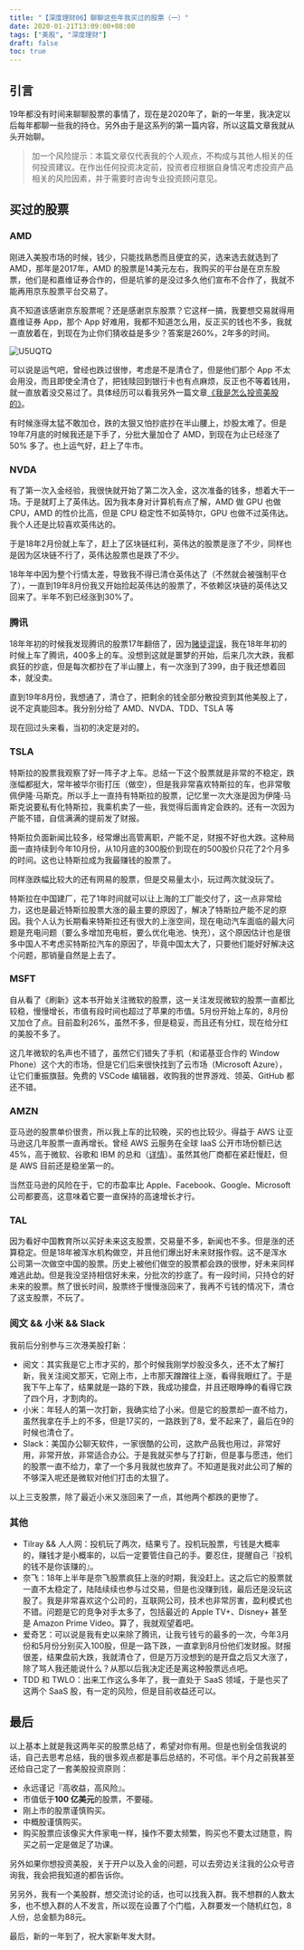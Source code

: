 ```yaml
---
title: "【深度理财06】聊聊这些年我买过的股票（一）"
date: 2020-01-21T13:09:00+08:00
tags: ["美股", "深度理财"] 
draft: false
toc: true
---
```


## 引言

19年都没有时间来聊聊股票的事情了，现在是2020年了，新的一年里，我决定以后每年都聊一些我的持仓。另外由于是这系列的第一篇内容，所以这篇文章我就从头开始聊。

> 加一个风险提示：本篇文章仅代表我的个人观点，不构成与其他人相关的任何投资建议。在作出任何投资决定前，投资者应根据自身情况考虑投资产品相关的风险因素，并于需要时咨询专业投资顾问意见。

## 买过的股票

<!--more-->

### AMD

刚进入美股市场的时候，钱少，只能找熟悉而且便宜的买，选来选去就选到了 AMD，那年是2017年，AMD 的股票是14美元左右，我购买的平台是在京东股票，他们是和嘉维证券合作的，但是坑爹的是没过多久他们宣布不合作了，我就不能再用京东股票平台交易了。

真不知道该感谢京东股票呢？还是感谢京东股票？它这样一搞，我要想交易就得用嘉维证券 App，那个 App 好难用，我都不知道怎么用，反正买的钱也不多，我就一直放着在，到现在为止你们猜收益是多少？答案是260%，2年多的时间。

![U5UQTQ](https://blog-1251237404.cos.ap-guangzhou.myqcloud.com/U5UQTQ.jpg!m)

可以说是运气吧，曾经也跌过很惨，考虑是不是清仓了，但是他们那个 App 不太会用没，而且即使全清仓了，把钱赎回到银行卡也有点麻烦，反正也不等着钱用，就一直放着没交易过了。具体经历可以看我另外一篇文章[《我是怎么投资美股的》](https://blog.forecho.com/how-do-i-invest-in-american-stocks.html)。

有时候涨得太猛不敢加仓，跌的太狠又怕抄底抄在半山腰上，炒股太难了。但是19年7月底的时候我还是下手了，分批大量加仓了 AMD，到现在为止已经涨了 50% 多了。也上运气好，赶上了牛市。

### NVDA

有了第一次入金经验，我很快就开始了第二次入金，这次准备的钱多，想着大干一场。于是就盯上了英伟达。因为我本身对计算机有点了解，AMD 做 GPU 也做 CPU，AMD 的性价比高，但是 CPU 稳定性不如英特尔，GPU 也做不过英伟达。我个人还是比较喜欢英伟达的。

于是18年2月份就上车了，赶上了区块链红利，英伟达的股票是涨了不少，同样也是因为区块链不行了，英伟达股票也是跌了不少。

18年年中因为整个行情太差，导致我不得已清仓英伟达了（不然就会被强制平仓了），一直到19年8月份我又开始捡起英伟达的股票了，不依赖区块链的英伟达又回来了。半年不到已经涨到30%了。

### 腾讯

18年年初的时候我发现腾讯的股票17年翻倍了，因为[赌徒谬误](https://blog.forecho.com/financedeep-05.html)，我在18年年初的时候上车了腾讯，400多上的车。没想到这就是噩梦的开始，后来几次大跌，我都疯狂的抄底，但是每次都抄在了半山腰上，有一次涨到了399，由于我还想着回本，就没卖。

直到19年8月份，我想通了，清仓了，把剩余的钱全部分散投资到其他美股上了，说不定真能回本。我分别分给了 AMD、NVDA、TDD、TSLA 等

现在回过头来看，当初的决定是对的。


### TSLA

特斯拉的股票我观察了好一阵子才上车。总结一下这个股票就是非常的不稳定，跌涨幅都挺大，常年被华尔街打压（做空），但是我非常喜欢特斯拉的车，也非常敬佩伊隆·马斯克。所以手上一直持有特斯拉的股票，记忆里一次大涨是因为伊隆·马斯克说要私有化特斯拉，我乘机卖了一些，我觉得后面肯定会跌的。还有一次因为产能不错，自信满满的提前发了财报。

特斯拉负面新闻比较多，经常爆出高管离职，产能不足，财报不好也大跌。这种局面一直持续到今年10月份，从10月底的300股价到现在的500股价只花了2个月多的时间。这也让特斯拉成为我最赚钱的股票了。

同样涨跌幅比较大的还有网易的股票，但是交易量太小，玩过两次就没玩了。

特斯拉在中国建厂，花了1年时间就可以让上海的工厂能交付了，这一点非常给力，这也是最近特斯拉股票大涨的最主要的原因了，解决了特斯拉产能不足的原因。我个人认为长期看来特斯拉还有很大的上涨空间，现在电动汽车面临的最大问题是充电问题（要么多增加充电桩，要么优化电池、快充），这个原因估计也是很多中国人不考虑买特斯拉汽车的原因了，毕竟中国太大了，只要他们能好好解决这个问题，那销量自然是上去了。

### MSFT

自从看了《刷新》这本书开始关注微软的股票，这一关注发现微软的股票一直都比较稳，慢慢增长，市值有段时间也超过了苹果的市值。5月份开始上车的，8月份又加仓了点。目前盈利26%，虽然不多，但是稳妥，而且还有分红，现在给分红的美股不多了。

这几年微软的名声也不错了，虽然它们错失了手机（和诺基亚合作的 Window Phone）这个大的市场，但是它们后来很快找到了云市场（Microsoft Azure），让它们重振旗鼓。免费的 VSCode 编辑器，收购我的世界游戏、领英、GitHub 都还不错。

### AMZN

亚马逊的股票单价很贵，所以我上车的比较晚，买的也比较少。得益于 AWS 让亚马逊这几年股票一直再增长。曾经 AWS 云服务在全球 IaaS 公开市场份额已达45%，高于微软、谷歌和 IBM 的总和（[详情](https://www.canalys.com/newsroom/cloud-market-share-q4-2018-and-full-year-2018)）。虽然其他厂商都在紧赶慢赶，但是 AWS 目前还是稳坐第一的。

当然亚马逊的风险在于，它的市盈率比 Apple、Facebook、Google、Microsoft 公司都要高，这意味着它要一直保持的高速增长才行。

### TAL

因为看好中国教育所以买好未来这支股票，交易量不多，新闻也不多。但是涨的还算稳定。但是18年被浑水机构做空，并且他们爆出好未来财报作假。这不是浑水公司第一次做空中国的股票。历史上被他们做空的股票都会跌的很惨，好未来同样难逃此劫。但是我没坚持相信好未来，分批次的抄底了。有一段时间，只持仓的好未来的股票。熬了很长时间，股票终于慢慢涨回来了，我再不亏钱的情况下，清仓了这支股票，不玩了。


### 阅文 && 小米 && Slack

我前后分别参与三次港美股打新：

- 阅文：其实我是它上市才买的，那个时候我刚学炒股没多久，还不太了解打新，我关注阅文那天，它刚上市，上市那天蹭蹭往上涨，看得我眼红了。于是我下午上车了，结果就是一路的下跌，我成功接盘，并且还眼睁睁的看得它跌了四个月，才割肉的。
- 小米：年轻人的第一次打新，我确实给了小米。但是它的股票却一直不给力，虽然我拿在手上的不多，但是17买的，一路跌到了8，爱不起来了，最后在9的时候也清仓了。
- Slack：美国办公聊天软件，一家很酷的公司，这款产品我也用过，非常好用，非常开放，非常适合办公。于是我就买参与了打新，但是事与愿违，他们的股票一直不给力，拿了一个多月我就也放弃了。不知道是我对此公司了解的不够深入呢还是微软对他们打击的太狠了。

以上三支股票，除了最近小米又涨回来了一点，其他两个都跌的更惨了。


### 其他

- Tilray && 人人网：投机玩了两次，结果亏了。投机玩股票，亏钱是大概率的，赚钱才是小概率的，以后一定要管住自己的手。要忍住，提醒自己『投机的钱不是你该赚的』。
- 奈飞：18年上半年是奈飞股票疯狂上涨的时期，我没赶上。这之后它的股票就一直不太稳定了，陆陆续续也参与过交易，但是也没赚到钱，最后还是没玩这股了。我是非常喜欢这个公司的，互联网公司，技术也非常厉害，盈利模式也不错。问题是它的竞争对手太多了，包括最近的 Apple TV+、Disney+ 甚至是 Amazon Prime Video。算了，我就观望着吧。
- 爱奇艺：可以说是我有史以来除了腾讯，让我亏钱亏的最多的一次，今年3月份和5月份分别买入100股，但是一路下跌，一直拿到8月份他们发财报。财报很差，结果盘前大跌，我就清仓了，但是万万没想到的是开盘之后又大涨了，除了骂人我还能说什么？从那以后我决定还是离这种股票远点吧。
- TDD 和 TWLO：出来工作这么多年了，我一直处于 SaaS 领域，于是也买了这两个 SaaS 股，有一定的风险，但是目前收益还可以。

## 最后

以上基本上就是我这两年买的股票总结了，希望对你有用。但是也别全信我说的话，自己去思考总结，我的很多观点都是事后总结的，不可信。半个月之前我甚至还给自己定了一套美股投资原则：

- 永远谨记『高收益，高风险』。
- 市值低于**100 亿美元**的股票，不要碰。
- 刚上市的股票谨慎购买。
- 中概股谨慎购买。
- 购买股票应该像买大件家电一样，操作不要太频繁，购买也不要太过随意，购买之前一定是做足了功课。

另外如果你想投资美股，关于开户以及入金的问题，可以去旁边关注我的公众号咨询我，我会把我知道的都告诉你。

另另外，我有一个美股群，想交流讨论的话，也可以找我入群。我不想群的人数太多，也不想入群的人不发言，所以现在设置了个门槛，入群要发一个随机红包，8人份，总金额为88元。

最后，新的一年到了，祝大家新年发大财。